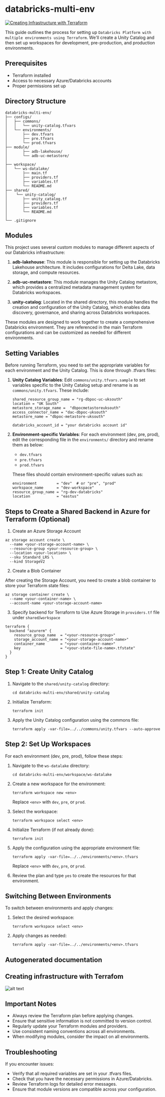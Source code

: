 # databricks-multi-env
[![Creating Infrastructure with Terraform](https://github.com/mysticBliss/databricks-multi-env/actions/workflows/create_infrastructure.yml/badge.svg)](https://github.com/mysticBliss/databricks-multi-env/actions/workflows/create_infrastructure.yml)

This guide outlines the process for setting up `Databricks Platform with multiple environments using Terraform`. We'll create a Unity Catalog and then set up workspaces for development, pre-production, and production environments.

## Prerequisites

- Terraform installed
- Access to necessary Azure/Databricks accounts
- Proper permissions set up

## Directory Structure

```
databricks-multi-env/
├── configs/
│   ├── commons/
│   │   └── unity-catalog.tfvars
│   └── environments/
│       ├── dev.tfvars
│       ├── pre.tfvars
│       └── prod.tfvars
├── module/
│       ├── adb-lakehouse/
│       └── adb-uc-metastore/
│  
├── workspace/
│   └── ws-datalake/
│       ├── main.tf
│       ├── providers.tf
│       ├── variables.tf
│       └── README.md
├── shared/
│    └── unity-catalog/
│       ├── unity_catalog.tf
│       ├── providers.tf
│       ├── variables.tf
│       └── README.md
│
└── .gitignore
```

## Modules

This project uses several custom modules to manage different aspects of our Databricks infrastructure:

1. **adb-lakehouse**: This module is responsible for setting up the Databricks Lakehouse architecture. It includes configurations for Delta Lake, data storage, and compute resources.

2. **adb-uc-metastore**: This module manages the Unity Catalog metastore, which provides a centralized metadata management system for Databricks workspaces.

3. **unity-catalog**: Located in the shared directory, this module handles the creation and configuration of the Unity Catalog, which enables data discovery, governance, and sharing across Databricks workspaces.

These modules are designed to work together to create a comprehensive Databricks environment. They are referenced in the main Terraform configurations and can be customized as needed for different environments.

## Setting Variables

Before running Terraform, you need to set the appropriate variables for each environment and the Unity Catalog. This is done through .tfvars files:

1. **Unity Catalog Variables**:
   Edit `commons/unity.tfvars.sample` to set variables specific to the Unity Catalog setup and rename is as `commons/unity.tfvars`. These include:

   ```hcl
   shared_resource_group_name = "rg-dbpoc-uc-uksouth"
   location = "UK South"
   metastore_storage_name =  "dbpocmetastoreuksouth"
   access_connector_name = "dac-dbpoc-uksouth"
   metastore_name = "dbpoc-metastore-uksouth"

   databricks_account_id = "your databricks account id"
   ```

2. **Environment-specific Variables**:
   For each environment (dev, pre, prod), edit the corresponding file in the `environments/` directory and rename them as below:
   - `dev.tfvars`
   - `pre.tfvars`
   - `prod.tfvars`

   These files should contain environment-specific values such as:
   ```hcl
   environment         = "dev"  # or "pre", "prod"
   workspace_name      = "dev-workspace"
   resource_group_name = "rg-dev-databricks"
   location            = "eastus"
   ```

## Steps to Create a Shared Backend in Azure for Terraform (Optional)

1. Create an Azure Storage Account

```console
az storage account create \
  --name <your-storage-account-name> \
  --resource-group <your-resource-group> \
  --location <your-location> \
  --sku Standard_LRS \
  --kind StorageV2
```

2. Create a Blob Container

After creating the Storage Account, you need to create a blob container to store your Terraform state files:

```console
az storage container create \
  --name <your-container-name> \
  --account-name <your-storage-account-name>
```

3. Specify backend for Terraform to Use Azure Storage in `providers.tf` file under `shared`/`workspace`

```console
terraform {
  backend "azurerm" {
    resource_group_name  = "<your-resource-group>"
    storage_account_name = "<your-storage-account-name>"
    container_name       = "<your-container-name>"
    key                  = "<your-state-file-name>.tfstate"
  }
}
```

## Step 1: Create Unity Catalog

1. Navigate to the `shared/unity-catalog` directory:
   ```console
   cd databricks-multi-env/shared/unity-catalog
   ```

2. Initialize Terraform:
   ```
   terraform init
   ```

3. Apply the Unity Catalog configuration using the commons file:
   ```
   terraform apply -var-file=../../commons/unity.tfvars --auto-approve
   ```

## Step 2: Set Up Workspaces

For each environment (dev, pre, prod), follow these steps:

1. Navigate to the `ws-datalake` directory:
   ```
   cd databricks-multi-env/workspace/ws-datalake
   ```

2. Create a new workspace for the environment:
   ```
   terraform workspace new <env>
   ```
   Replace `<env>` with `dev`, `pre`, or `prod`.

3. Select the workspace:
   ```
   terraform workspace select <env>
   ```

4. Initialize Terraform (if not already done):
   ```
   terraform init
   ```

5. Apply the configuration using the appropriate environment file:
   ```
   terraform apply -var-file=../../environments/<env>.tfvars
   ```
   Replace `<env>` with `dev`, `pre`, or `prod`.

6. Review the plan and type `yes` to create the resources for that environment.

## Switching Between Environments

To switch between environments and apply changes:

1. Select the desired workspace:
   ```
   terraform workspace select <env>
   ```

2. Apply changes as needed:
   ```
   terraform apply -var-file=../../environments/<env>.tfvars
   ```
## Autogenerated documentation

<!-- BEGINNING OF PRE-COMMIT-TERRAFORM DOCS HOOK -->

<!-- END OF PRE-COMMIT-TERRAFORM DOCS HOOK -->

## Creating infrastructure with Terrafom


![alt text](image.png)
## Important Notes

- Always review the Terraform plan before applying changes.
- Ensure that sensitive information is not committed to version control.
- Regularly update your Terraform modules and providers.
- Use consistent naming conventions across all environments.
- When modifying modules, consider the impact on all environments.

## Troubleshooting

If you encounter issues:
- Verify that all required variables are set in your .tfvars files.
- Check that you have the necessary permissions in Azure/Databricks.
- Review Terraform logs for detailed error messages.
- Ensure that module versions are compatible across your configuration.
